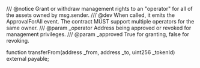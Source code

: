 /// @notice Grant or withdraw management rights to an "operator" for all of the assets owned by msg.sender.
/// @dev When called, it emits the ApprovalForAll event. The contract MUST support multiple operators for the same owner.
/// @param _operator Address being approved or revoked for management privileges.
/// @param _approved True for granting, false for revoking.

function transferFrom(address _from, address _to, uint256 _tokenId) external payable;